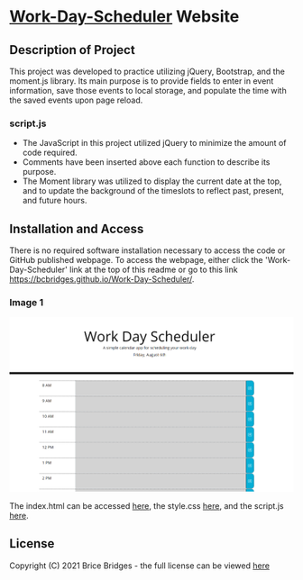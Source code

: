 # [Work-Day-Scheduler](https://bcbridges.github.io/Work-Day-Scheduler/) Website

## Description of Project

This project was developed to practice utilizing jQuery, Bootstrap, and the moment.js library. Its main purpose is to provide fields to enter in event information, save those events to local storage, and populate the time with the saved events upon page reload.

### script.js

- The JavaScript in this project utilized jQuery to minimize the amount of code required.
- Comments have been inserted above each function to describe its purpose.
- The Moment library was utilized to display the current date at the top, and to update the background of the timeslots to reflect past, present, and future hours.

## Installation and Access

There is no required software installation necessary to access the code or GitHub published webpage. To access the webpage, either click the 'Work-Day-Scheduler' link at the top of this readme or go to this link https://bcbridges.github.io/Work-Day-Scheduler/.

### Image 1

![Quiz Screenshot](./assets//images/snip.PNG)

The index.html can be accessed [here](index.html), the style.css [here](./assets/style.css), and the script.js [here](./assets/script.js).

## License

Copyright (C) 2021 Brice Bridges - the full license can be viewed [here](license.txt)
